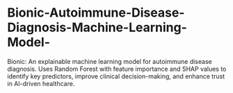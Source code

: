 # Bionic-Autoimmune-Disease-Diagnosis-Machine-Learning-Model-
Bionic: An explainable machine learning model for autoimmune disease diagnosis. Uses Random Forest with feature importance and SHAP values to identify key predictors, improve clinical decision-making, and enhance trust in AI-driven healthcare.
